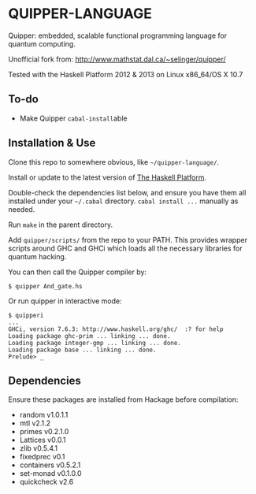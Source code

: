 QUIPPER-LANGUAGE
================

Quipper: embedded, scalable functional programming language for quantum computing.

Unofficial fork from: http://www.mathstat.dal.ca/~selinger/quipper/

Tested with the Haskell Platform 2012 & 2013 on Linux x86_64/OS X 10.7

To-do
-----

* Make Quipper `cabal-install`able

Installation & Use
------------------

Clone this repo to somewhere obvious, like `~/quipper-language/`.

Install or update to the latest version of [The Haskell Platform](http://www.haskell.org/platform/).

Double-check the dependencies list below, and ensure you have them all installed under your `~/.cabal` directory.  `cabal install ...` manually as needed.

Run `make` in the parent directory.

Add `quipper/scripts/` from the repo to your PATH.  This provides wrapper scripts around GHC and GHCi which loads all the necessary libraries for quantum hacking.

You can then call the Quipper compiler by:

	$ quipper And_gate.hs

Or run quipper in interactive mode:

	$ quipperi
	...
	GHCi, version 7.6.3: http://www.haskell.org/ghc/  :? for help
	Loading package ghc-prim ... linking ... done.
	Loading package integer-gmp ... linking ... done.
	Loading package base ... linking ... done.
	Prelude> _

Dependencies
------------

Ensure these packages are installed from Hackage before compilation:

 * random v1.0.1.1
 * mtl v2.1.2
 * primes v0.2.1.0
 * Lattices v0.0.1
 * zlib v0.5.4.1
 * fixedprec v0.1
 * containers v0.5.2.1
 * set-monad v0.1.0.0
 * quickcheck v2.6
